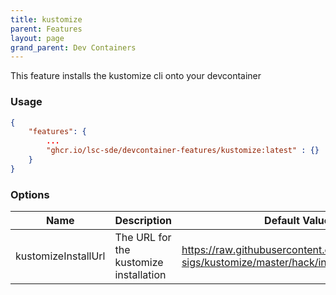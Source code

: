 ```yaml
---
title: kustomize
parent: Features
layout: page
grand_parent: Dev Containers
---
```


This feature installs the kustomize cli onto your devcontainer

### Usage

```json
{
    "features": {
        ...
		"ghcr.io/lsc-sde/devcontainer-features/kustomize:latest" : {}
    }
}
```

### Options

| Name | Description | Default Value |
| --- | --- | --- |
| kustomizeInstallUrl | The URL for the kustomize installation | https://raw.githubusercontent.com/kubernetes-sigs/kustomize/master/hack/install_kustomize.sh |


